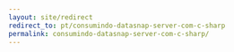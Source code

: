 ```yaml
---
layout: site/redirect
redirect_to: pt/consumindo-datasnap-server-com-c-sharp
permalink: consumindo-datasnap-server-com-c-sharp/
---
```

